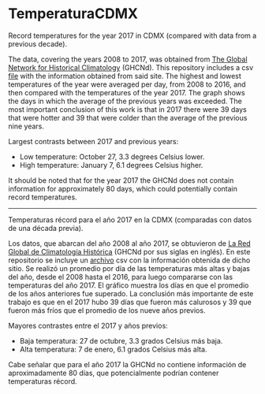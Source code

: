 # TemperaturaCDMX

Record temperatures for the year 2017 in CDMX (compared with data from a previous decade).

The data, covering the years 2008 to 2017, was obtained from [The Global Network for Historical Climatology](https://www.ncei.noaa.gov/products/land-based-station/global-historical-climatology-network-daily) (GHCNd). This repository includes a csv [file](https://github.com/dnvlz/TemperaturaCDMX/blob/main/2857621.csv) with the information obtained from said site. The highest and lowest temperatures of the year were averaged per day, from 2008 to 2016, and then compared with the temperatures of the year 2017. The graph shows the days in which the average of the previous years was exceeded. The most important conclusion of this work is that in 2017 there were 39 days that were hotter and 39 that were colder than the average of the previous nine years.

Largest contrasts between 2017 and previous years:
* Low temperature: October 27, 3.3 degrees Celsius lower.
* High temperature: January 7, 6.1 degrees Celsius higher.

It should be noted that for the year 2017 the GHCNd does not contain information for approximately 80 days, which could potentially contain record temperatures.
____________________________________________________________________________________________________________
Temperaturas récord para el año 2017 en la CDMX (comparadas con datos de una década previa).

Los datos, que abarcan del año 2008 al año 2017, se obtuvieron de [La Red Global de Climatología Histórica](https://www.ncei.noaa.gov/products/land-based-station/global-historical-climatology-network-daily) (GHCNd por sus siglas en inglés). En este repositorio se incluye un [archivo](https://github.com/dnvlz/TemperaturaCDMX/blob/main/2857621.csv) csv con la información obtenida de dicho sitio. Se realizó un promedio por día de las temperaturas más altas y bajas del año, desde el 2008 hasta el 2016, para luego compararse con las temperaturas del año 2017. El gráfico muestra los días en que el promedio de los años anteriores fue superado. La conclusión más importante de este trabajo es que en el 2017 hubo 39 días que fueron más calurosos y 39 que fueron más fríos que el promedio de los nueve años previos.

Mayores contrastes entre el 2017 y años previos:
* Baja temperatura: 27 de octubre, 3.3 grados Celsius más baja.
* Alta temperatura: 7 de enero, 6.1 grados Celsius más alta.

Cabe señalar que para el año 2017 la GHCNd no contiene información de aproximadamente 80 días, que potencialmente podrían contener temperaturas récord.
